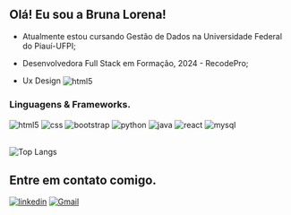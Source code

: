 ## Olá! Eu sou a Bruna Lorena!

-  Atualmente estou cursando Gestão de Dados na Universidade Federal do Piauí-UFPI;

- Desenvolvedora Full Stack em Formação, 2024 - RecodePro;

- Ux Design 
<img align="center" alt="html5" src="https://img.shields.io/badge/Coursera-0056D2?style=for-the-badge&logo=Coursera&logoColor=white"/><br/>


### Linguagens & Frameworks.

<div style="display: inline_block">
<img align="center" alt="html5" src="https://img.shields.io/badge/HTML5-E34F26?style=for-the-badge&logo=html5&logoColor=white"/>
<img align="center" alt="css" src="https://img.shields.io/badge/CSS3-1572B6?style=for-the-badge&logo=css3&logoColor=white"/>
<img align="center" alt="bootstrap" src="https://img.shields.io/badge/Bootstrap-563D7C?style=for-the-badge&logo=bootstrap&logoColor=white"/>
<img align="center" alt="python" src="https://img.shields.io/badge/Python-3776AB?style=for-the-badge&logo=python&logoColor=white"/>
<img align="center" alt="java" src="https://img.shields.io/badge/JavaScript-F7DF1E?style=for-the-badge&logo=javascript&logoColor=black"/>
<img align="center" alt="react" src="https://img.shields.io/badge/React-20232A?style=for-the-badge&logo=react&logoColor=61DAFB"/>
<img align="center" alt="mysql" src="https://img.shields.io/badge/MySQL-00000F?style=for-the-badge&logo=mysql&logoColor=white"/>
</div><br/>


![Top Langs](https://github-readme-stats.vercel.app/api/top-langs/?username=anuraghazra&hide_progress=true&bg_color=000000&title_color=FF69B4&text_color=FFFFFF)<br/>

## Entre em contato comigo.
[![linkedin](https://img.shields.io/badge/LinkedIn-0077B5?style=for-the-badge&logo=linkedin&logoColor=white)](https://https://www.linkedin.com/in/bruna-lorena-46819528a/)
[![Gmail](https://img.shields.io/badge/Gmail-D14836?style=for-the-badge&logo=gmail&logoColor=white)](mailto:brunalorena01@gmail.com)

